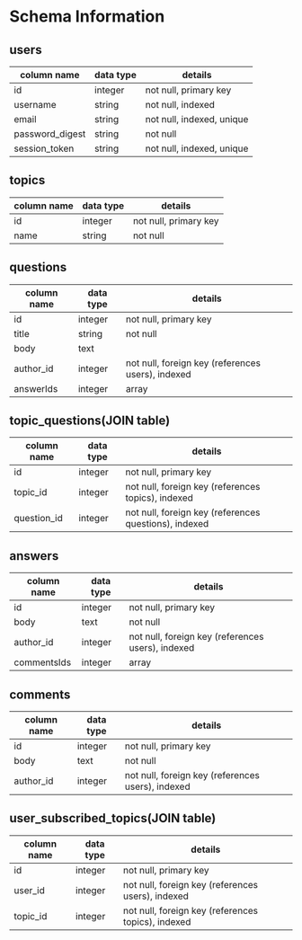 # Schema Information

## users
column name     | data type | details
----------------|-----------|-----------------------
id              | integer   | not null, primary key
username        | string    | not null, indexed
email           | string    | not null, indexed, unique
password_digest | string    | not null
session_token   | string    | not null, indexed, unique

## topics
column name | data type | details
------------|-----------|-----------------------
id          | integer   | not null, primary key
name        | string    | not null

## questions
column name | data type | details
------------|-----------|-----------------------
id          | integer   | not null, primary key
title       | string    | not null
body        | text      |
author_id   | integer   | not null, foreign key (references users), indexed
answerIds   | integer   | array

## topic_questions(JOIN table)
column name        | data type | details
-------------------|-----------|-----------------------
id                 | integer   | not null, primary key
topic_id           | integer   | not null, foreign key (references topics), indexed
question_id        | integer   | not null, foreign key (references questions), indexed

## answers
column name | data type | details
------------|-----------|-----------------------
id          | integer   | not null, primary key
body        | text      | not null
author_id   | integer   | not null, foreign key (references users), indexed
commentsIds | integer   | array

## comments
column name | data type | details
------------|-----------|-----------------------
id          | integer   | not null, primary key
body        | text      | not null
author_id   | integer   | not null, foreign key (references users), indexed

## user_subscribed_topics(JOIN table)
column name     | data type | details
----------------|-----------|-----------------------
id              | integer   | not null, primary key
user_id         | integer   | not null, foreign key (references users), indexed
topic_id        | integer   | not null, foreign key (references topics), indexed

